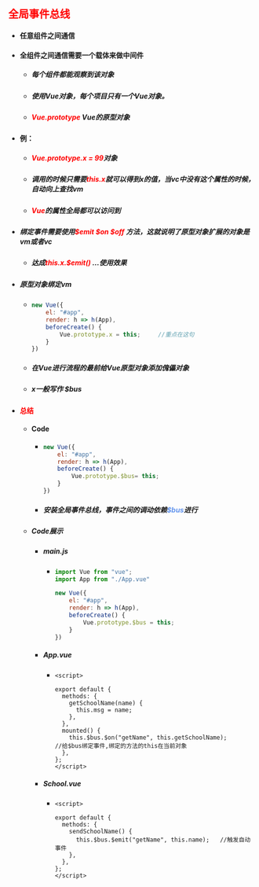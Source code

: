 ## <font color='red'>全局事件总线</font>



- #### 任意组件之间通信

- #### 全组件之间通信需要一个载体来做中间件

  - ##### 每个组件都能观察到该对象

  - ##### 使用Vue对象，每个项目只有一个Vue对象。

  - ##### <font color='red'>Vue.prototype</font> Vue的原型对象

- #### 例：

  - ##### <font color='red'>Vue.prototype.x = 99</font>对象

  - ##### 调用的时候只需要<font color='red'>this.x</font>就可以得到x的值，当vc中没有这个属性的时候，自动向上查找vm

  - ##### <font color='red'>Vue</font>的属性全局都可以访问到
  
- ##### 绑定事件需要使用<font color='red'>$emit $on $off</font> 方法，这就说明了原型对象扩展的对象是vm或者vc

  - ##### 达成<font color='red'>this.x.$emit()</font>  ...使用效果

- ##### 原型对象绑定vm

  - ```js
    new Vue({
        el: "#app",
        render: h => h(App),
        beforeCreate() {
            Vue.prototype.x = this;		//重点在这句
        }
    })
    ```

  - ##### 在Vue进行流程的最前给Vue原型对象添加傀儡对象

  - ##### x一般写作 $bus

- #### <font color='red'>总结</font>

  - #### Code

    - ```js
      new Vue({
          el: "#app",
          render: h => h(App),
          beforeCreate() {
              Vue.prototype.$bus= this;
          }
      })
      ```

    - ##### 安装全局事件总线，事件之间的调动依赖<font color='cornflowerblue'>$bus</font>进行 

  - ##### Code展示

    - ##### main.js

      - ```js
        import Vue from "vue";
        import App from "./App.vue"
        
        new Vue({
            el: "#app",
            render: h => h(App),
            beforeCreate() {
                Vue.prototype.$bus = this;
            }
        })
        ```

    - ##### App.vue

      - ```vue
        <script>
            
        export default {
          methods: {
            getSchoolName(name) {
              this.msg = name;
            },
          },
          mounted() {
            this.$bus.$on("getName", this.getSchoolName);		//给$bus绑定事件,绑定的方法的this在当前对象
          },
        };
        </script>
        ```

    - ##### School.vue

      - ```vue
        <script>
            
        export default {
          methods: {
            sendSchoolName() {
              this.$bus.$emit("getName", this.name);   //触发自动事件
            },
          },
        };
        </script>
        ```

        





